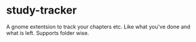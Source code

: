 # study-tracker
A gnome extentsion to track your chapters etc. Like what you've done and what is left. Supports folder wise. 
